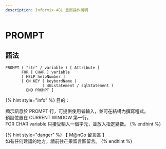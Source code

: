```yaml
---
description: Informix-4GL 畫面操作說明
---
```


# PROMPT

## 語法

```inform7
PROMPT ( "str" / variable ) [ Attribute ]
       FOR [ CHAR ] variable
       [ HELP helpNumber ]
       [ ON KEY ( keybordName ) 
                ( 4GLstatement / sqlStatement )
         END PROMPT ]
```

{% hint style="info" %}
目的：

顯示訊息於 PROMPT 行，可提供使用者輸入，並可在結構內撰寫程式。\
預設位置在 CURRENT WINDOW 第一行。\
FOR CHAR variable 只接受輸入一個字元，並放入指定變數。
{% endhint %}

{% hint style="danger" %}
【 M@nGo 留言區 】\
如有任何建議的地方，請前往芒果留言區留言。
{% endhint %}

